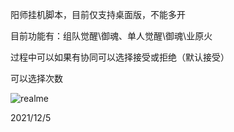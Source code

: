 阳师挂机脚本，目前仅支持桌面版，不能多开

目前功能有：组队觉醒\御魂、单人觉醒\御魂\业原火

过程中可以如果有协同可以选择接受或拒绝（默认接受）

可以选择次数

![realme](https://user-images.githubusercontent.com/57135698/144731480-ec312ed8-b742-4ed5-b0ab-8149f4d927aa.PNG)

2021/12/5
